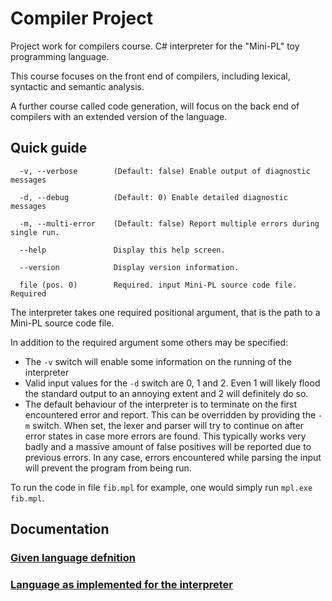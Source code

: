 # Compiler Project

Project work for compilers course. C# interpreter for the "Mini-PL" toy programming language.

This course focuses on the front end of compilers, including lexical, syntactic and semantic analysis.

A further course called code generation, will focus on the back end of compilers with an extended version of the language.

## Quick guide

```
  -v, --verbose        (Default: false) Enable output of diagnostic messages

  -d, --debug          (Default: 0) Enable detailed diagnostic messages

  -m, --multi-error    (Default: false) Report multiple errors during single run.

  --help               Display this help screen.

  --version            Display version information.

  file (pos. 0)        Required. input Mini-PL source code file. Required
```

The interpreter takes one required positional argument, that is the path to a Mini-PL source code file.

In addition to the required argument some others may be specified:
* The `-v` switch will enable some information on the running of the interpreter
* Valid input values for the `-d` switch are 0, 1 and 2. Even 1 will likely flood the standard output to an annoying extent and 2 will definitely do so.
* The default behaviour of the interpreter is to terminate on the first encountered error and report. This can be overridden by providing the `-m` switch. When set, the lexer and parser will try to continue on after error states in case more errors are found. This typically works very badly and a massive amount of false positives will be reported due to previous errors. In any case, errors encountered while parsing the input will prevent the program from being run.

To run the code in file `fib.mpl` for example, one would simply run `mpl.exe fib.mpl`.

## Documentation

### [Given language defnition](doc/language_definition.md)

### [Language as implemented for the interpreter](doc/language_implementation.md)

